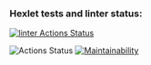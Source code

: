 ### Hexlet tests and linter status:

[![linter Actions Status](https://github.com/sobolkabobolka/frontend-project-lvl1/workflows/linter/badge.svg)](https://github.com/sobolkabobolka/frontend-project-lvl1/actions)


![Actions Status](/workflows/hexlet-check/badge.svg)
[![Maintainability](https://api.codeclimate.com/v1/badges/a99a88d28ad37a79dbf6/maintainability)](https://codeclimate.com/github/codeclimate/codeclimate/maintainability)
